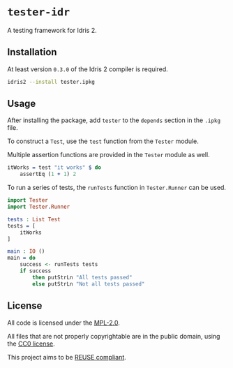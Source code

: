 <!--
SPDX-FileCopyrightText: 2021 The test-idr developers

SPDX-License-Identifier: CC0-1.0
-->

# `tester-idr`

A testing framework for Idris 2.

## Installation

At least version `0.3.0` of the Idris 2 compiler is required.

```sh
idris2 --install tester.ipkg
```

## Usage

After installing the package, add `tester` to the `depends` section in the `.ipkg` file.

To construct a `Test`, use the `test` function from the `Tester` module.

Multiple assertion functions are provided in the `Tester` module as well.

```idris
itWorks = test "it works" $ do
    assertEq (1 + 1) 2
```

To run a series of tests, the `runTests` function in `Tester.Runner` can be used.

```idris
import Tester
import Tester.Runner

tests : List Test
tests = [
    itWorks
]

main : IO ()
main = do
    success <- runTests tests
    if success
        then putStrLn "All tests passed"
        else putStrLn "Not all tests passed"
```

## License

All code is licensed under the [MPL-2.0](LICENSES/MPL-2.0.txt).

All files that are not properly copyrightable are in the public domain, using
the [CC0 license](LICENSES/CC0-1.0.txt).

This project aims to be [REUSE compliant](https://reuse.software/).